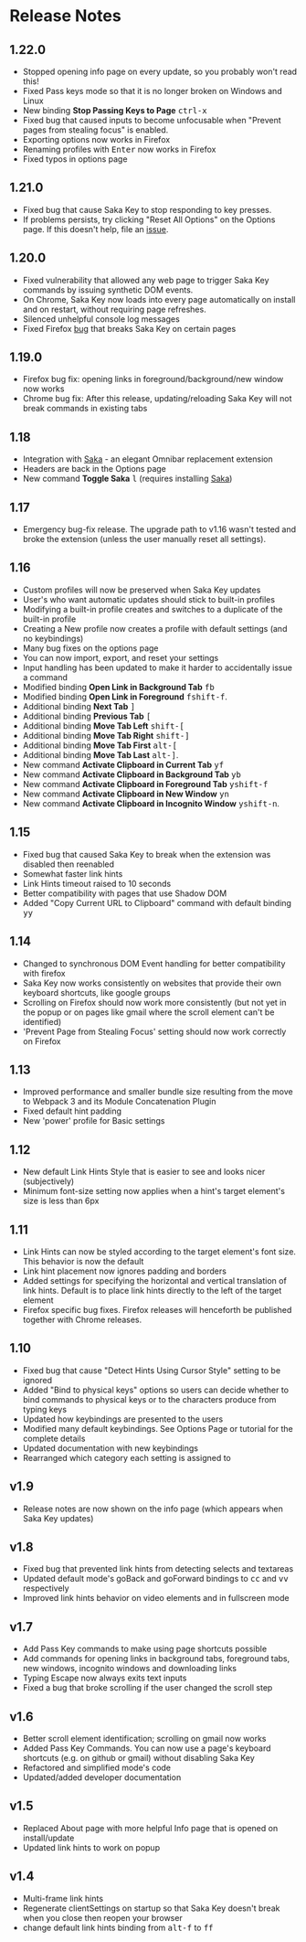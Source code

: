 # Release Notes

## 1.22.0

* Stopped opening info page on every update, so you probably won't read this!
* Fixed Pass keys mode so that it is no longer broken on Windows and Linux
* New binding **Stop Passing Keys to Page** <kbd>ctrl-x</kbd>
* Fixed bug that caused inputs to become unfocusable when "Prevent pages from stealing focus" is enabled.
* Exporting options now works in Firefox
* Renaming profiles with <kbd>Enter</kbd> now works in Firefox
* Fixed typos in options page

## 1.21.0

* Fixed bug that cause Saka Key to stop responding to key presses.
* If problems persists, try clicking "Reset All Options" on the Options page. If this doesn't help, file an [issue](https://github.com/lusakasa/saka-key/issues).

## 1.20.0

* Fixed vulnerability that allowed any web page to trigger Saka Key commands by issuing synthetic DOM events.
* On Chrome, Saka Key now loads into every page automatically on install and on restart, without requiring page refreshes.
* Silenced unhelpful console log messages
* Fixed Firefox [bug](https://github.com/lusakasa/saka-key/issues/26) that breaks Saka Key on certain pages

## 1.19.0

* Firefox bug fix: opening links in foreground/background/new window now works
* Chrome bug fix: After this release, updating/reloading Saka Key will not break commands in existing tabs 

## 1.18

* Integration with [Saka](https://saka.io) - an elegant Omnibar replacement extension
* Headers are back in the Options page
* New command **Toggle Saka** <kbd>l</kbd> (requires installing [Saka](https://saka.io))

## 1.17

* Emergency bug-fix release. The upgrade path to v1.16 wasn't tested and broke the extension (unless the user manually reset all settings).

## 1.16

* Custom profiles will now be preserved when Saka Key updates
* User's who want automatic updates should stick to built-in profiles
* Modifying a built-in profile creates and switches to a duplicate of the built-in profile
* Creating a New profile now creates a profile with default settings (and no keybindings)
* Many bug fixes on the options page
* You can now import, export, and reset your settings
* Input handling has been updated to make it harder to accidentally issue a command
* Modified binding **Open Link in Background Tab** <kbd>f</kbd><kbd>b</kbd>
* Modified binding **Open Link in Foreground** <kbd>f</kbd><kbd>shift-f</kbd>.
* Additional binding **Next Tab** <kbd>]</kbd>
* Additional binding **Previous Tab** <kbd>[</kbd>
* Additional binding **Move Tab Left** <kbd>shift-[</kbd>
* Additional binding **Move Tab Right** <kbd>shift-]</kbd>
* Additional binding **Move Tab First** <kbd>alt-[</kbd>
* Additional binding **Move Tab Last** <kbd>alt-]</kbd>.
* New command **Activate Clipboard in Current Tab** <kbd>y</kbd><kbd>f</kbd>
* New command **Activate Clipboard in Background Tab** <kbd>y</kbd><kbd>b</kbd>
* New command **Activate Clipboard in Foreground Tab** <kbd>y</kbd><kbd>shift-f</kbd>
* New command **Activate Clipboard in New Window** <kbd>y</kbd><kbd>n</kbd>
* New command **Activate Clipboard in Incognito Window** <kbd>y</kbd><kbd>shift-n</kbd>.

## 1.15

* Fixed bug that caused Saka Key to break when the extension was disabled then reenabled
* Somewhat faster link hints
* Link Hints timeout raised to 10 seconds
* Better compatibility with pages that use Shadow DOM
* Added "Copy Current URL to Clipboard" command with default binding <kbd>y</kbd><kbd>y</kbd>

## 1.14

* Changed to synchronous DOM Event handling for better compatibility with firefox
* Saka Key now works consistently on websites that provide their own keyboard shortcuts, like google groups
* Scrolling on Firefox should now work more consistently (but not yet in the popup or on pages like gmail where the scroll element can't be identified)
* 'Prevent Page from Stealing Focus' setting should now work correctly on Firefox

## 1.13

* Improved performance and smaller bundle size resulting from the move to Webpack 3 and its Module Concatenation Plugin 
* Fixed default hint padding
* New 'power' profile for Basic settings

## 1.12

* New default Link Hints Style that is easier to see and looks nicer (subjectively)
* Minimum font-size setting now applies when a hint's target element's size is less than 6px

## 1.11

* Link Hints can now be styled according to the target element's font size. This behavior is now the default
* Link hint placement now ignores padding and borders 
* Added settings for specifying the horizontal and vertical translation of link hints. Default is to place link hints directly to the left of the target element
* Firefox specific bug fixes. Firefox releases will henceforth be published together with Chrome releases.

## 1.10

* Fixed bug that cause "Detect Hints Using Cursor Style" setting to be ignored
* Added "Bind to physical keys" options so users can decide whether to bind commands to physical keys or to the characters produce from typing keys
* Updated how keybindings are presented to the users
* Modified many default keybindings. See Options Page or tutorial for the complete details
* Updated documentation with new keybindings
* Rearranged which category each setting is assigned to

## v1.9

* Release notes are now shown on the info page (which appears when Saka Key updates)

## v1.8

* Fixed bug that prevented link hints from detecting selects and textareas
* Updated default mode's goBack and goForward bindings to <kbd>c</kbd><kbd>c</kbd> and <kbd>v</kbd><kbd>v</kbd> respectively
* Improved link hints behavior on video elements and in fullscreen mode

## v1.7

* Add Pass Key commands to make using page shortcuts possible
* Add commands for opening links in background tabs, foreground tabs, new windows, incognito windows and downloading links
* Typing Escape now always exits text inputs
* Fixed a bug that broke scrolling if the user changed the scroll step

## v1.6

* Better scroll element identification; scrolling on gmail now works
* Added Pass Key Commands. You can now use a page's keyboard shortcuts (e.g. on github or gmail) without disabling Saka Key
* Refactored and simplified mode's code
* Updated/added developer documentation

## v1.5

* Replaced About page with more helpful Info page that is opened on install/update
* Updated link hints to work on popup

## v1.4

* Multi-frame link hints
* Regenerate clientSettings on startup so that Saka Key doesn't break when you close then reopen your browser
* change default link hints binding from <kbd>alt-f</kbd> to <kbd>f</kbd><kbd>f</kbd> 